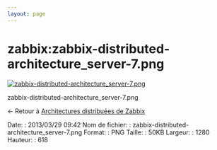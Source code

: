 ```yaml
---
layout: page
---
```


zabbix:zabbix-distributed-architecture\_server-7.png
====================================================

[![zabbix-distributed-architecture\_server-7.png](..//assets/media/zabbix/zabbix-distributed-architecture_server-7.png@cache=&w=900&h=434 "zabbix-distributed-architecture_server-7.png")](..//assets/media/zabbix/zabbix-distributed-architecture_server-7.png@cache= "Afficher le fichier original")

zabbix-distributed-architecture\_server-7.png

← Retour à [Architectures distribuées de
Zabbix](../../zabbix/zabbix-distributed-architecture.html "zabbix:zabbix-distributed-architecture")

Date:
:   2013/03/29 09:42
Nom de fichier:
:   zabbix-distributed-architecture\_server-7.png
Format:
:   PNG
Taille:
:   50KB
Largeur:
:   1280
Hauteur:
:   618

